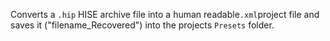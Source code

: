 Converts a `.hip` HISE archive file into a human readable`.xml`project file and saves it ("filename_Recovered") into the projects `Presets` folder.